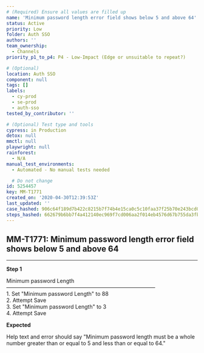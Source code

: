 ```yaml
---
# (Required) Ensure all values are filled up
name: 'Minimum password length error field shows below 5 and above 64'
status: Active
priority: Low
folder: Auth SSO
authors: ''
team_ownership:
  - Channels
priority_p1_to_p4: P4 - Low-Impact (Edge or unsuitable to repeat?)

# (Optional)
location: Auth SSO
component: null
tags: []
labels:
  - cy-prod
  - se-prod
  - auth-sso
tested_by_contributor: ''

# (Optional) Test type and tools
cypress: in Production
detox: null
mmctl: null
playwright: null
rainforest:
  - N/A
manual_test_environments:
  - Automated - No manual tests needed

  # Do not change
id: 5254457
key: MM-T1771
created_on: '2020-04-30T12:39:53Z'
last_updated: ''
case_hashed: 906c64f189d7b422c8215b7f74b4e15ca0c5c10faa37f25b70e243bcd04d675929b18145bc919e1ed0035f007e7cabf7
steps_hashed: 662679b6bb7f4a412140ec969f7cd006aa2f014eb4576d67b755da3fb888a0439261706140f361e838f270226ea01ba9
---
```


<!-- (Auto-generated) Based on frontmatter's "key" and "name" -->

## MM-T1771: Minimum password length error field shows below 5 and above 64

---

**Step 1**

Minimum password Length\
————————————————————————————\
1\. Set "Minimum password Length" to 88\
2\. Attempt Save\
3\. Set "Minimum password Length" to 3\
4\. Attempt Save

**Expected**

Help text and error should say "Minimum password length must be a whole number greater than or equal to 5 and less than or equal to 64."

